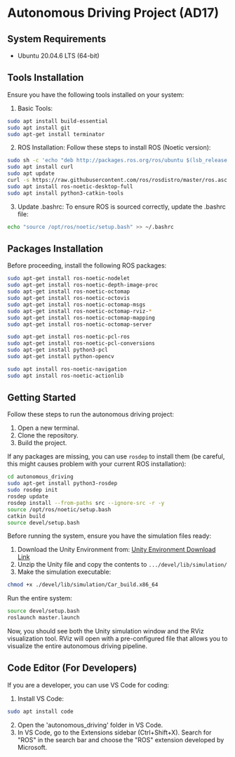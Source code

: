 # Autonomous Driving Project (AD17)

## System Requirements
- Ubuntu 20.04.6 LTS (64-bit)

## Tools Installation
Ensure you have the following tools installed on your system:

1. Basic Tools:
```bash
sudo apt install build-essential
sudo apt install git
sudo apt-get install terminator
```

2. ROS Installation:
Follow these steps to install ROS (Noetic version):

```bash
sudo sh -c 'echo "deb http://packages.ros.org/ros/ubuntu $(lsb_release -sc) main" > /etc/apt/sources.list.d/ros-latest.list'
sudo apt install curl
sudo apt update
curl -s https://raw.githubusercontent.com/ros/rosdistro/master/ros.asc | sudo apt-key add -
sudo apt install ros-noetic-desktop-full
sudo apt install python3-catkin-tools
```

3. Update .bashrc:
To ensure ROS is sourced correctly, update the .bashrc file:

```bash
echo "source /opt/ros/noetic/setup.bash" >> ~/.bashrc
```

## Packages Installation
Before proceeding, install the following ROS packages:

```bash
sudo apt-get install ros-noetic-nodelet
sudo apt-get install ros-noetic-depth-image-proc
sudo apt-get install ros-noetic-octomap
sudo apt-get install ros-noetic-octovis
sudo apt-get install ros-noetic-octomap-msgs
sudo apt-get install ros-noetic-octomap-rviz-*
sudo apt-get install ros-noetic-octomap-mapping
sudo apt-get install ros-noetic-octomap-server

sudo apt-get install ros-noetic-pcl-ros
sudo apt-get install ros-noetic-pcl-conversions
sudo apt-get install python3-pcl
sudo apt-get install python-opencv

sudo apt install ros-noetic-navigation
sudo apt install ros-noetic-actionlib
```

## Getting Started
Follow these steps to run the autonomous driving project:

1. Open a new terminal.
2. Clone the repository.
3. Build the project.

If any packages are missing, you can use `rosdep` to install them (be careful, this might causes problem with your current ROS installation):

```bash
cd autonomous_driving
sudo apt-get install python3-rosdep
sudo rosdep init
rosdep update
rosdep install --from-paths src --ignore-src -r -y
source /opt/ros/noetic/setup.bash
catkin build
source devel/setup.bash
```

Before running the system, ensure you have the simulation files ready:

1. Download the Unity Environment from: [Unity Environment Download Link](https://syncandshare.lrz.de/getlink/fiEg9ocZ6Pc5iuEa4QqN1b/)
2. Unzip the Unity file and copy the contents to `.../devel/lib/simulation/`
3. Make the simulation executable:
```bash
chmod +x ./devel/lib/simulation/Car_build.x86_64
```

Run the entire system:

```bash
source devel/setup.bash
roslaunch master.launch
```

Now, you should see both the Unity simulation window and the RViz visualization tool. RViz will open with a pre-configured file that allows you to visualize the entire autonomous driving pipeline.

## Code Editor (For Developers)
If you are a developer, you can use VS Code for coding:

1. Install VS Code:
```bash
sudo apt install code
```

2. Open the 'autonomous_driving' folder in VS Code.
3. In VS Code, go to the Extensions sidebar (Ctrl+Shift+X). Search for "ROS" in the search bar and choose the "ROS" extension developed by Microsoft.